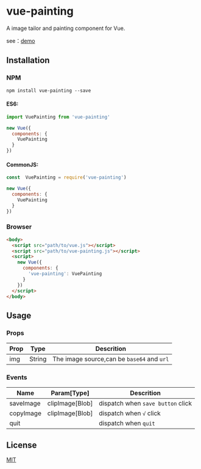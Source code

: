 # vue-painting

<!-- ![License](https://img.shields.io/npm/l/express.svg?registry_uri=https%3A%2F%2Fregistry.npmjs.com) -->

A image tailor and painting component for Vue.

see：[demo](https://wotermelon.github.io/vue-painting/dist/demo/index.html)

## Installation

### NPM

```
npm install vue-painting --save
```

#### ES6:

```js
import VuePainting from 'vue-painting'

new Vue({
  components: {
    VuePainting
  }
})
```
#### CommonJS:

```js
const  VuePainting = require('vue-painting')

new Vue({
  components: {
    VuePainting
  }
})
```

### Browser

```html
<body>
  <script src="path/to/vue.js"></script>
  <script src="path/to/vue-painting.js"></script>
  <script>
    new Vue({
      components: {
        'vue-painting': VuePainting
      }
    })
  </script>
</body>
```

## Usage

### Props

| Prop | Type | Descrition |
| ---- | ---- | ---------- |
| img | String | The image source,can be `base64` and `url` |

### Events

| Name | Param[Type] | Descrition |
| ---- | ---- | ---------- |
| saveImage | clipImage[Blob] | dispatch when `save button` click |
| copyImage | clipImage[Blob] | dispatch when `√` click |
| quit | | dispatch when `quit` |

## License

[MIT](https://opensource.org/licenses/MIT)


